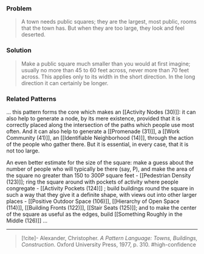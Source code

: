 ### Problem
>A town needs public squares; they are the largest, most public, rooms that the town has. But when they are too large, they look and feel deserted.

### Solution
>Make a public square much smaller than you would at first imagine; usually no more than 45 to 60 feet across, never more than 70 feet across. This applies only to its width in the short direction. In the long direction it can certainly be longer.

### Related Patterns
... this pattern forms the core which makes an [[Activity Nodes (30)]]: it can also help to generate a node, by its mere existence, provided that it is correctly placed along the intersection of the paths which people use most often. And it can also help to generate a [[Promenade (31)]], a [[Work Community (41)]], an [[Identifiable Neighborhood (14)]], through the action of the people who gather there. But it is essential, in every case, that it is not too large.

An even better estimate for the size of the square: make a guess about the number of people who will typically be there (say, P), and make the area of the square no greater than 150 to 300P square feet - [[Pedestrian Density (123)]]; ring the square around with pockets of activity where people congregate - [[Activity Pockets (124)]] ; build buildings round the square in such a way that they give it a definite shape, with views out into other larger places - [[Positive Outdoor Space (106)]], [[Hierarchy of Open Space (114)]], [[Building Fronts (122)]], [[Stair Seats (125)]]; and to make the center of the square as useful as the edges, build [[Something Roughly in the Middle (126)]] ...

---
> [!cite]- Alexander, Christopher. _A Pattern Language: Towns, Buildings, Construction_. Oxford University Press, 1977, p. 310.
> #high-confidence 